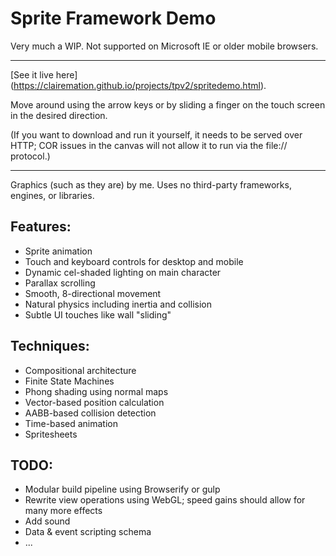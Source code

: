 # Sprite Framework Demo

Very much a WIP. Not supported on Microsoft IE or older mobile browsers.

---

[See it live here] (https://clairemation.github.io/projects/tpv2/spritedemo.html).

Move around using the arrow keys or by sliding a finger on the touch screen in the desired direction. 

(If you want to download and run it yourself, it needs to be served over HTTP; COR issues in the canvas will not allow it to run via the file:// protocol.)

---

Graphics (such as they are) by me. Uses no third-party frameworks, engines, or libraries.

## Features:

- Sprite animation
- Touch and keyboard controls for desktop and mobile
- Dynamic cel-shaded lighting on main character
- Parallax scrolling
- Smooth, 8-directional movement
- Natural physics including inertia and collision
- Subtle UI touches like wall "sliding"

## Techniques:

- Compositional architecture
- Finite State Machines
- Phong shading using normal maps
- Vector-based position calculation
- AABB-based collision detection
- Time-based animation
- Spritesheets

## TODO:

- Modular build pipeline using Browserify or gulp
- Rewrite view operations using WebGL; speed gains should allow for many more effects
- Add sound
- Data & event scripting schema
- ...
